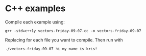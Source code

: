 # C++ examples

Compile each example using:

    g++ -std=c++1y vectors-friday-09-07.cc -o vectors-friday-09-07

Replacing for each file you want to compile. Then run with

    ./vectors-friday-09-07 hi my name is kris!
